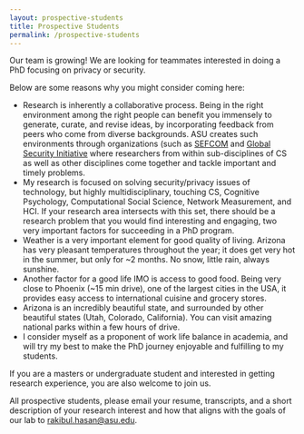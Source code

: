 ```yaml
---
layout: prospective-students
title: Prospective Students
permalink: /prospective-students
---
```


Our team is growing! We are looking for teammates interested in doing a PhD focusing on privacy or security.

Below are some reasons why you might consider coming here:
  
- Research is inherently a collaborative process. Being in the right environment among the right people can benefit you immensely to generate, curate, and revise ideas, by incorporating feedback from peers who come from diverse backgrounds. ASU creates such environments through organizations (such as [SEFCOM](http://sefcom.asu.edu/) and [Global Security Initiative](https://globalsecurity.asu.edu) where researchers from within sub-disciplines of CS as well as other disciplines come together and tackle important and timely problems.
- My research is focused on solving security/privacy issues of technology, but highly multidisciplinary, touching CS, Cognitive Psychology, Computational Social Science, Network Measurement, and HCI. If your research area intersects with this set, there should be a research problem that you would find interesting and engaging, two very important factors for succeeding in a PhD program.
- Weather is a very important element for good quality of living. Arizona has very pleasant temperatures throughout the year; it does get very hot in the summer, but only for ~2 months. No snow, little rain, always sunshine.
- Another factor for a good life IMO is access to good food. Being very close to Phoenix (~15 min drive), one of the largest cities in the USA, it provides easy access to international cuisine and grocery stores.
- Arizona is an incredibly beautiful state, and surrounded by other beautiful states (Utah, Colorado, California). You can visit amazing national parks within a few hours of drive.
- I consider myself as a proponent of work life balance in academia, and will try my best to make the PhD journey enjoyable and fulfilling to my students.
  
If you are a masters or undergraduate student and interested in getting research experience, you are also welcome to join us.

All prospective students, please email your resume, transcripts, and a short description of your research interest and how that aligns with the goals of our lab to rakibul.hasan@asu.edu.